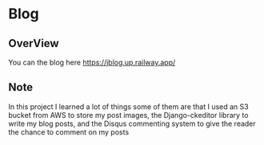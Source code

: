# Blog
## OverView
You can the blog here https://jblog.up.railway.app/

## Note 
In this project I learned a lot of things some of them are that I used an S3 bucket from AWS to store my post images, the Django-ckeditor library to write my blog posts, and the Disqus commenting system to
give the reader the chance to comment on my posts
